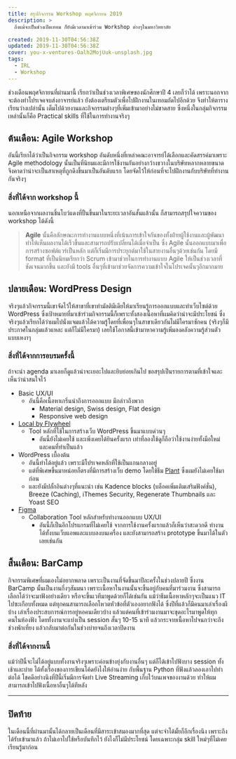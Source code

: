 ```yaml
---
title: สรุปกิจกรรม Workshop พฤศจิกายน 2019
description: >
  ถึงแม้จะเป็นช่วงเปิดเทอม ก็ยังมีเวลามาเข้าร่วม Workshop ต่างๆในมหาวิทยาลัย

created: 2019-11-30T04:56:38Z
updated: 2019-11-30T04:56:38Z
cover: you-x-ventures-Oalh2MojUuk-unsplash.jpg
tags: 
  - IRL
  - Workshop
---
```


ช่วงเดือนพฤศจิกายนที่ผ่านมานี้ เรียกว่าเป็นช่วงเวลาพิเศษของนักศึกษาปี 4 เลยก็ว่าได้ เพราะนอกจากจะต้องทำโปรเจคจบส่งอาจารย์แล้ว ยังต้องเตรียมตัวเพื่อไปฝึกงานในเทอมถัดไปอีกด้วย จึงทำให้ตารางเรียนว่างเปล่านั้น เต็มไปด้วยงานและกิจกรรมต่างๆที่เพิ่มเข้ามาอย่างไม่ขาดสาย ซึ่งหนึ่งในกลุ่มกิจกรรมเหล่านั้นก็คือ Practical skills ที่ใช้ในการทำงานจริงๆ 

## ต้นเดือน: Agile Workshop

อันนี้เรียกได้ว่าเป็นกิจกรรม workshop อันดับหนึ่งที่เหล่าคณะอาจารย์ได้เลือกและคัดสรรค์มาเพราะ Agile methodology นั้นเป็นที่นิยมและมีการใช้งานกันอย่างกว้างขวางในบริษัทหลากหลายขนาด จึงคาดว่าน่าจะเป็นสาเหตุที่ถูกดึงขึ้นมาเป็นอันดับแรก โดยจัดไว้ให้ก่อนที่จะไปฝึกงานกับบริษัทที่ทำงานกันจริงๆ

### สิ่งที่ได้จาก workshop นี้

นอกเหนือจากผลงานชิ้นโบว์แดงที่ปั้นขึ้นมาในระยะเวลาอันสั้นแล้วนั้น ก็สามารถสรุปใจความของ workshop ได้ดังนี้

> **Agile** นั้นคือลักษณะการทำงานแบบหนึ่งที่เน้นการเข้าใจกันของทั้งฝ่ายผู้ใช้งานและผู้พัฒนา ทำให้เห็นผลงานได้เร็วขึ้นและสามารถปรับเปลี่ยนได้เมื่อจำเป็น ซึ่ง Agile นั้นออกแบบมาเพื่อการสร้างซอฟต์แวร์เป็นหลัก แต่ก็เริ่มมีการประยุกต์มาใช้ในสายงานอื่นๆด้วยเช่นกัน โดยมี format ที่เป็นนิยมเรียกว่า Scrum เข้ามาช่วยในการทำงานแบบ Agile ให้เป็นช่วงเวลาที่ชัดเจนมากขึ้น และยังมี tools อื่นๆที่เข้ามาช่วยจัดการความเข้าใจในโปรเจคนั้นๆอีกมากมาย

## ปลายเดือน: WordPress Design

จริงๆแล้วกิจกรรมนี้เขาจัดไว้ให้สาขาที่เขาทำมัลติมีเดียให้มาเรียนรู้การออกแบบและทําเว็บไซต์ด้วย WordPress ซึ่งเป้าหมายที่มาเข้าร่วมกิจกรรมนี้ก็เพราะทั้งสองเนื้อหาที่ผมคิดว่าน่าจะมีประโยชน์ ซึ่งจริงๆแล้วเรียกได้ว่าผมไปนั่งแจมแล้วได้ความรู้โดยที่เพื่อนๆในสาขาเดียวกันไม่มีใครมาซักคน (จริงๆก็มีประกาศในกลุ่มแล้วแหละ แต่ก็ไม่มีใครมา) เลยใช้โอกาสนี้เข้ามาหาความรู้เพิ่มลงคลังความรู้ส่วนตัวแบบเหงาๆ

### สิ่งที่ได้จากการอบรมครั้งนี้

ถ้าจะนำ agenda มาเลยก็ดูแล้วน่าจะเยอะไปและยิบย่อยเกินไป ขอสรุปเป็นรายการตามที่เข้าใจและเห็นว่าน่าสนใจไว้

- Basic UX/UI
  - อันนี้คือเนื้อหาเกริ่นนำถึงการออกแบบ มีกล่าวถึงพวก 
      - Material design, Swiss design, Flat design
      - Responsive web design
- [Local by Flywheel](https://localbyflywheel.com)
  - Tool หลักที่ใช้ในการสร้างเว็บ WordPress ขึ้นมาแบบด่วนๆ
    - อันนี้ยังไม่เคยใช้ และเพิ่งเคยได้ยินครั้งแรก เท่าที่ลองใช้ดูก็ถือว่าใช้งานง่ายทั้งมือใหม่และคนที่ทำเป็นแล้ว
- WordPress เบื้องต้น
  - อันนี้ทำได้อยู่แล้ว เพราะมีโปรเจคหลักที่ใช้เป็นแกนกลางอยู่
  - แต่ที่พิเศษขึ้นมาหน่อยก็ตรงที่มีการสร้างเว็บ demo โดยใช้ธีม [Plant](https://th.seedthemes.com/item/plant/) ซึ่งผมยังไม่เคยใช้มาก่อน
  - และยังมีปลั้กอินต่างๆที่แนะนำ เช่น Kadence blocks (บล็อคเพิ่มเติมเสริมฟังค์ชั่น), Breeze (Caching), iThemes Security, Regenerate Thumbnails และ Yoast SEO
- [Figma](https://www.figma.com/) 
  - Collaboration Tool หลักสำหรับทำงานออกแบบ UX/UI
    - อันนี้ก็เป็นอีกโปรแกรมที่ไม่เคยใช้ จากการใช้งานครั้งแรกแล้วก็เห็นว่าสะดวกดี ทำงานได้ทั้งบนเว็บแอพและแบบลงบนเครื่อง และยังสามารถสร้าง prototype ขึ้นมาได้ในตัวเลยเช่นกัน

## สิ้นเดือน: BarCamp

กิจกรรมพิเศษที่ผมเองไม่อยากพลาด เพราะเป็นงานที่จัดขึ้นมาปีละครั้งในช่วงปลายปี ซึ่งงาน BarCamp นั้นเป็นงานกึ่งๆสัมมนา เพราะเนื้อหาในงานนั้นจะขึ้นอยู่กับคนที่มาร่วมงาน ซึ่งสามารถเลือกได้ว่าจะมาฟังอย่างเดียว หรือจะขึ้นเวทีมาพูดด้วยก็ได้เช่นกัน แม้ว่าธีมเนื้อหาหลักๆจะเป็นแนว IT ไปซะเกือบทั้งหมด แต่ทุกคนสามารถเลือกโหวตหัวข้อที่ตัวเองอยากฟังได้ ซึ่งปีที่แล้วก็มีคนมาเล่าเรื่องผีบ้าง เล่าเรื่องประสบการณ์การอยู่หอคนเดียวบ้าง แล้วแต่คนที่เข้าร่วมงานมาจะขุดอะไรมาพูดให้ทุกคนในห้องฟัง โดยทั้งงานจะแบ่งเป็น session สั้นๆ 10-15 นาที แล้วกระจายเนื้อหาไปจนกว่าจะถึงช่วงพักเที่ยง แล้วกลับมาต่อกันในช่วงบ่ายจนถึงเวลาปิดงาน

### สิ่งที่ได้จากงานนี้

แม้ว่าปีนี้จะไม่ได้อยู่แบบทั้งงานจริงๆเพราะค่อนข้างยุ่งกับงานอื่นๆ แต่ก็ได้เข้าไปฟังบาง session ทั้งเช้าและบ่าย ได้ทั้งเรื่องของการเขียนโค้ดยังไงให้อ่านง่าย กับพื้นฐาน Python ที่ฟังแล้วลองเอาไปทำต่อได้ โชคดีอย่างนึงที่ปีนี้เริ่มมีการจัดทำ Live Streaming เก็บไว้บนเพจของงานด้วย ทำให้ผมสามารถเข้าไปฟังเนื้อหาอื่นๆได้ทีหลัง

---

## ปิดท้าย

ในเดือนนี้ที่ผ่านมานั้นได้กลายเป็นเดือนที่มีสาระเข้าสมองมากที่สุด แต่จะจำได้มั้ยก็อีกเรื่องนึง เพราะถึงได้รับเข้ามาแล้ว ถ้าไม่เอาไปใช้หรือบันทึกไว้ ยังไงก็ไม่มีประโยชน์ โดยเฉพาะกลุ่ม skill ใหม่ๆที่ไม่เคยเรียนรู้มาก่อน 